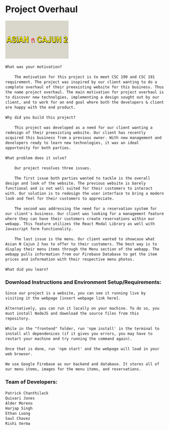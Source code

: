 # Project Overhaul
![Logo](https://github.com/sac-iterators/project_overhaul/blob/main/frontend/src/img/logo.jpg)

    What was your motivation?

        The motivation for this project is to meet CSC 190 and CSC 191 requirement. The project was inspired by our client wanting to do a complete overhaul of their preexisting website for this business. Thus the name project overhaul. The main motivation for project overhaul is to discover new technolgies, implementing a design sought out by our client, and to work for an end goal where both the developers & client are happy with the end product. 

    Why did you build this project?

        This project was developed as a need for our client wanting a redesign of their preexisting website. Our client has recently acquired this business from a previous owner. With new management and developers ready to learn new technologies, it was an ideal opportunity for both parties. 

    What problem does it solve?

        Our project resolves three issues. 
        
        The first issue both parties wanted to tackle is the overall design and look of the website. The previous website is barely functional and is not well suited for their customers to interact with. Our solution is to redesign the user interface to bring a modern look and feel for their customers to appreciate. 

        The second was addressing the need for a reservation system for our client's business. Our client was looking for a management feature where they can have their customers create reservations within our webapp. This feature utilizes the React Modal Library as well with Javascript form functionality. 

        The last issue is the menu. Our client wanted to showcase what Asian N Cajun 2 has to offer to their customers. The best way is to display their menu items through the Menu section of the webapp. The webapp pulls information from our Firebase Database to get the item prices and information with their respective menu photos. 

    What did you learn?
    
### Download Instructions and Environment Setup/Requirements:
    Since our project is a website, you can see it running live by visiting it the webpage [insert webpage link here].

    Alternatively, you can run it locally on your machine. To do so, you must install NodeJS and download the source files from this repository.
    
    While in the "frontend" folder, run 'npm install' in the terminal to install all dependenices (if it gives you errors, you may have to restart your machine and try running the command again).

    Once that is done, run 'npm start' and the webpage will load in your web browser.
    
    We use Google Firebase as our backend and database. It stores all of our menu items, images for the menu items, and reservations. 

### Team of Developers:
    Patrick Chanthilack
    Quixari Jones
    Alder Moreno
    Harjap Singh
    Ethan Luong
    Saul Chavez
    Rishi Verma
